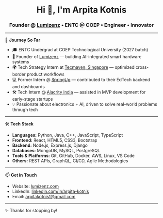 <h1 align="center">Hi 👋, I'm Arpita Kotnis</h1>
<h3 align="center">
  Founder @ <a href="https://lumizenz.com" target="_blank">Lumizenz</a> • ENTC @ COEP • Engineer • Innovator
</h3>

---

🚀 **Journey So Far**

- 🎓 ENTC Undergrad at COEP Technological University (2027 batch)  
- 🧠 Founder of [Lumizenz](https://lumizenz.com) — building AI-integrated smart hardware systems  
- 🌍 Tech Strategy Intern at <a href="https://tecmaven.sg" target="_blank">Tecmaven, Singapore</a> — optimized cross-border product workflows  
- 💻 Former Intern @ [SpringUp](https://springup.in) — contributed to their EdTech backend and dashboards  
- 🛠️ Tech Intern @ [Alacrity India](https://alacrityindia.com) — assisted in MVP development for early-stage startups  
- 💡 Passionate about electronics + AI, driven to solve real-world problems through tech

---

🛠️ **Tech Stack**

- **Languages:** Python, Java, C++, JavaScript, TypeScript  
- **Frontend:** React, HTML5, CSS3, Bootstrap  
- **Backend:** Node.js, Express.js, Django  
- **Databases:** MongoDB, MySQL, PostgreSQL  
- **Tools & Platforms:** Git, GitHub, Docker, AWS, Linux, VS Code  
- **Others:** REST APIs, GraphQL, CI/CD, Agile Methodologies

---

📫 **Get in Touch**

- Website: [lumizenz.com](https://lumizenz.com)  
- LinkedIn: [linkedin.com/in/arpita-kotnis]([https://linkedin.com/in/arpita-kotnis](https://www.linkedin.com/in/arpita-kotnis-38ba2620b/)) 
- Email: arpitakotnis1@gmail.com

---

✨ Thanks for stopping by!
